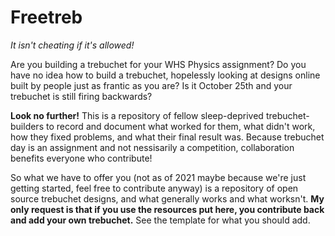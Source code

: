 # Freetreb
*It isn't cheating if it's allowed!*

Are you building a trebuchet for your WHS Physics assignment? Do you have no idea how to build a trebuchet, hopelessly looking at designs online built by people just as frantic as you are? Is it October 25th and your trebuchet is still firing backwards? 

**Look no further!** This is a repository of fellow sleep-deprived trebuchet-builders to record and document what worked for them, what didn't work, how they fixed problems, and what their final result was. Because trebuchet day is an assignment and not nessisarily a competition, collaboration benefits everyone who contribute! 

So what we have to offer you (not as of 2021 maybe because we're just getting started, feel free to contribute anyway) is a repository of open source trebuchet designs, and what generally works and what worksn't. **My only request is that if you use the resources put here, you contribute back and add your own trebuchet.** See the template for what you should add. 
